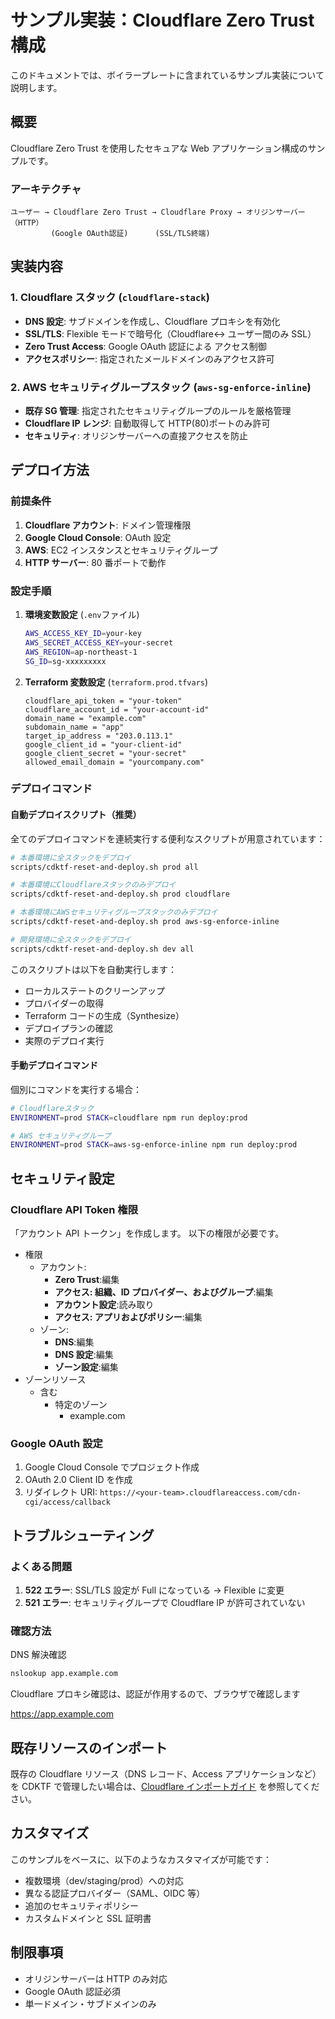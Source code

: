 # サンプル実装：Cloudflare Zero Trust 構成

このドキュメントでは、ボイラープレートに含まれているサンプル実装について説明します。

## 概要

Cloudflare Zero Trust を使用したセキュアな Web アプリケーション構成のサンプルです。

### アーキテクチャ

```
ユーザー → Cloudflare Zero Trust → Cloudflare Proxy → オリジンサーバー（HTTP）
         (Google OAuth認証)      (SSL/TLS終端)
```

## 実装内容

### 1. Cloudflare スタック (`cloudflare-stack`)

- **DNS 設定**: サブドメインを作成し、Cloudflare プロキシを有効化
- **SSL/TLS**: Flexible モードで暗号化（Cloudflare↔ ユーザー間のみ SSL）
- **Zero Trust Access**: Google OAuth 認証による アクセス制御
- **アクセスポリシー**: 指定されたメールドメインのみアクセス許可

### 2. AWS セキュリティグループスタック (`aws-sg-enforce-inline`)

- **既存 SG 管理**: 指定されたセキュリティグループのルールを厳格管理
- **Cloudflare IP レンジ**: 自動取得して HTTP(80)ポートのみ許可
- **セキュリティ**: オリジンサーバーへの直接アクセスを防止

## デプロイ方法

### 前提条件

1. **Cloudflare アカウント**: ドメイン管理権限
2. **Google Cloud Console**: OAuth 設定
3. **AWS**: EC2 インスタンスとセキュリティグループ
4. **HTTP サーバー**: 80 番ポートで動作

### 設定手順

1. **環境変数設定** (`.env`ファイル)

   ```bash
   AWS_ACCESS_KEY_ID=your-key
   AWS_SECRET_ACCESS_KEY=your-secret
   AWS_REGION=ap-northeast-1
   SG_ID=sg-xxxxxxxxx
   ```

2. **Terraform 変数設定** (`terraform.prod.tfvars`)
   ```hcl
   cloudflare_api_token = "your-token"
   cloudflare_account_id = "your-account-id"
   domain_name = "example.com"
   subdomain_name = "app"
   target_ip_address = "203.0.113.1"
   google_client_id = "your-client-id"
   google_client_secret = "your-secret"
   allowed_email_domain = "yourcompany.com"
   ```

### デプロイコマンド

#### 自動デプロイスクリプト（推奨）

全てのデプロイコマンドを連続実行する便利なスクリプトが用意されています：

```bash
# 本番環境に全スタックをデプロイ
scripts/cdktf-reset-and-deploy.sh prod all

# 本番環境にCloudflareスタックのみデプロイ
scripts/cdktf-reset-and-deploy.sh prod cloudflare

# 本番環境にAWSセキュリティグループスタックのみデプロイ
scripts/cdktf-reset-and-deploy.sh prod aws-sg-enforce-inline

# 開発環境に全スタックをデプロイ
scripts/cdktf-reset-and-deploy.sh dev all
```

このスクリプトは以下を自動実行します：

- ローカルステートのクリーンアップ
- プロバイダーの取得
- Terraform コードの生成（Synthesize）
- デプロイプランの確認
- 実際のデプロイ実行

#### 手動デプロイコマンド

個別にコマンドを実行する場合：

```bash
# Cloudflareスタック
ENVIRONMENT=prod STACK=cloudflare npm run deploy:prod

# AWS セキュリティグループ
ENVIRONMENT=prod STACK=aws-sg-enforce-inline npm run deploy:prod
```

## セキュリティ設定

### Cloudflare API Token 権限

「アカウント API トークン」を作成します。
以下の権限が必要です。

- 権限
  - アカウント:
    - **Zero Trust**:編集
    - **アクセス: 組織、ID プロバイダー、およびグループ**:編集
    - **アカウント設定**:読み取り
    - **アクセス: アプリおよびポリシー**:編集
  - ゾーン:
    - **DNS**:編集
    - **DNS 設定**:編集
    - **ゾーン設定**:編集
- ゾーンリソース
  - 含む
    - 特定のゾーン
      - example.com

### Google OAuth 設定

1. Google Cloud Console でプロジェクト作成
2. OAuth 2.0 Client ID を作成
3. リダイレクト URI: `https://<your-team>.cloudflareaccess.com/cdn-cgi/access/callback`

## トラブルシューティング

### よくある問題

1. **522 エラー**: SSL/TLS 設定が Full になっている → Flexible に変更
2. **521 エラー**: セキュリティグループで Cloudflare IP が許可されていない

### 確認方法

DNS 解決確認

```bash
nslookup app.example.com
```

Cloudflare プロキシ確認は、認証が作用するので、ブラウザで確認します

<https://app.example.com>

## 既存リソースのインポート

既存の Cloudflare リソース（DNS レコード、Access アプリケーションなど）を CDKTF で管理したい場合は、[Cloudflare インポートガイド](./CLOUDFLARE_IMPORT.md) を参照してください。

## カスタマイズ

このサンプルをベースに、以下のようなカスタマイズが可能です：

- 複数環境（dev/staging/prod）への対応
- 異なる認証プロバイダー（SAML、OIDC 等）
- 追加のセキュリティポリシー
- カスタムドメインと SSL 証明書

## 制限事項

- オリジンサーバーは HTTP のみ対応
- Google OAuth 認証必須
- 単一ドメイン・サブドメインのみ
